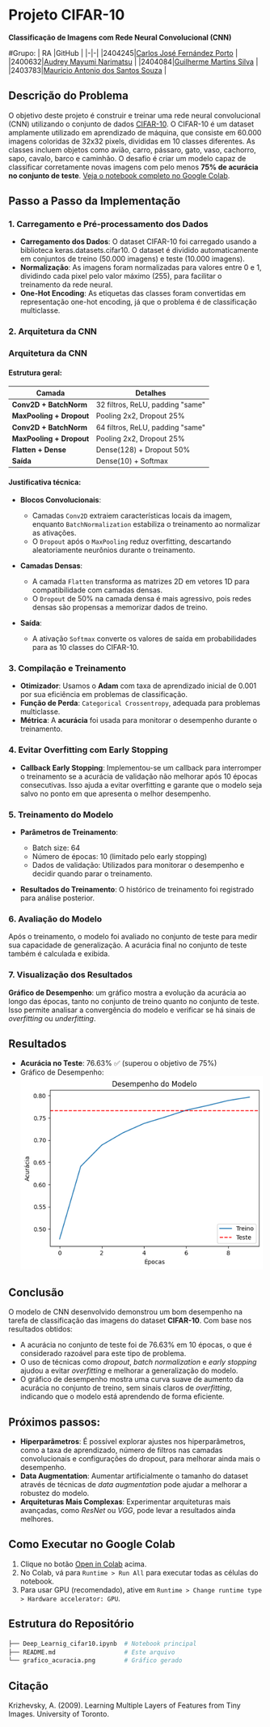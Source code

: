 # Projeto CIFAR-10

**Classificação de Imagens com Rede Neural Convolucional (CNN)**

#Grupo: 
| RA |GitHub | 
|-|-|
|2404245|[Carlos José Fernández Porto](https://github.com/Trasn0/Projeto-Cifar-10) |
|2400632|[Audrey Mayumi Narimatsu](https://github.com/AudreyNarimatsu/) |
|2404084|[Guilherme Martins Silva](https://github.com/GuilhermeMartinsSilva/) |
|2403783|[Mauricio Antonio dos Santos Souza](https://github.com/MAURICIOASSOUZA/Projeto-Cifar-10) |


## Descrição do Problema 
O objetivo deste projeto é construir e treinar uma rede neural convolucional (CNN) utilizando o conjunto de dados [CIFAR-10](https://www.cs.toronto.edu/~kriz/cifar.html). O CIFAR-10 é um dataset amplamente utilizado em aprendizado de máquina, que consiste em 60.000 imagens coloridas de 32x32 pixels, divididas em 10 classes diferentes. As classes incluem objetos como avião, carro, pássaro, gato, vaso, cachorro, sapo, cavalo, barco e caminhão. O desafio é criar um modelo capaz de classificar corretamente novas imagens com pelo menos **75% de acurácia no conjunto de teste**. 
[Veja o notebook completo no Google Colab](https://colab.research.google.com/drive/1PHYxb0Eeitfd-x2FncNRGizIIBzi4fVK ). 

## Passo a Passo da Implementação  
### 1. Carregamento e Pré-processamento dos Dados  
- **Carregamento dos Dados**: O dataset CIFAR-10 foi carregado usando a biblioteca keras.datasets.cifar10. O dataset é dividido automaticamente em conjuntos de treino (50.000 imagens) e teste (10.000 imagens).
- **Normalização**: As imagens foram normalizadas para valores entre 0 e 1, dividindo cada pixel pelo valor máximo (255), para facilitar o treinamento da rede neural.
- **One-Hot Encoding**: As etiquetas das classes foram convertidas em representação one-hot encoding, já que o problema é de classificação multiclasse.
     

### 2. Arquitetura da CNN
### Arquitetura da CNN
#### Estrutura geral:
| Camada                | Detalhes                                      |
|-----------------------|-----------------------------------------------|
| **Conv2D + BatchNorm** | 32 filtros, ReLU, padding "same"              |
| **MaxPooling + Dropout** | Pooling 2x2, Dropout 25%                    |
| **Conv2D + BatchNorm** | 64 filtros, ReLU, padding "same"              |
| **MaxPooling + Dropout** | Pooling 2x2, Dropout 25%                    |
| **Flatten + Dense**   | Dense(128) + Dropout 50%                     |
| **Saída**             | Dense(10) + Softmax                          |

#### Justificativa técnica:
- **Blocos Convolucionais**: 
  - Camadas `Conv2D` extraiem características locais da imagem, enquanto `BatchNormalization` estabiliza o treinamento ao normalizar as ativações.
  - O `Dropout` após o `MaxPooling` reduz overfitting, descartando aleatoriamente neurônios durante o treinamento.

- **Camadas Densas**:
  - A camada `Flatten` transforma as matrizes 2D em vetores 1D para compatibilidade com camadas densas.
  - O `Dropout` de 50% na camada densa é mais agressivo, pois redes densas são propensas a memorizar dados de treino.

- **Saída**: 
  - A ativação `Softmax` converte os valores de saída em probabilidades para as 10 classes do CIFAR-10.

### 3. Compilação e Treinamento  
- **Otimizador**: Usamos o **Adam** com taxa de aprendizado inicial de 0.001 por sua eficiência em problemas de classificação.
- **Função de Perda**: `Categorical Crossentropy`, adequada para problemas multiclasse.
- **Métrica**: A **acurácia** foi usada para monitorar o desempenho durante o treinamento.

### 4. Evitar Overfitting com Early Stopping  
- **Callback Early Stopping**: Implementou-se um callback para interromper o treinamento se a acurácia de validação não melhorar após 10 épocas consecutivas. Isso ajuda a evitar overfitting e garante que o modelo seja salvo no ponto em que apresenta o melhor desempenho. 

### 5. Treinamento do Modelo 
- **Parâmetros de Treinamento**:
    - Batch size: 64
    - Número de épocas: 10 (limitado pelo early stopping)
    - Dados de validação: Utilizados para monitorar o desempenho e decidir quando parar o treinamento.
         
- **Resultados do Treinamento**: O histórico de treinamento foi registrado para análise posterior.
     
### 6. Avaliação do Modelo 
Após o treinamento, o modelo foi avaliado no conjunto de teste para medir sua capacidade de generalização.
A acurácia final no conjunto de teste também é calculada e exibida.
     

### 7. Visualização dos Resultados 
**Gráfico de Desempenho**: um gráfico mostra a evolução da acurácia ao longo das épocas, tanto no conjunto de treino quanto no conjunto de teste. Isso permite analisar a convergência do modelo e verificar se há sinais de *overfitting* ou *underfitting*.
          

## Resultados 
   - **Acurácia no Teste**: 76.63% ✅ (superou o objetivo de 75%)
   - Gráfico de Desempenho:
![Acurácia de Treino vs. Teste](https://github.com/Trasn0/Projeto-Cifar-10/blob/main/grafico_acuracia.png)
    
## Conclusão 
O modelo de CNN desenvolvido demonstrou um bom desempenho na tarefa de classificação das imagens do dataset **CIFAR-10**. Com base nos resultados obtidos: 
   - A acurácia no conjunto de teste foi de 76.63% em 10 épocas, o que é considerado razoável para este tipo de problema.
   - O uso de técnicas como *dropout*, *batch normalization* e *early stopping* ajudou a evitar *overfitting* e melhorar a generalização do modelo.
   - O gráfico de desempenho mostra uma curva suave de aumento da acurácia no conjunto de treino, sem sinais claros de *overfitting*, indicando que o modelo está aprendendo de forma eficiente.
           
## Próximos passos: 
   - **Hiperparâmetros**: É possível explorar ajustes nos hiperparâmetros, como a taxa de aprendizado, número de filtros nas camadas convolucionais e configurações do dropout, para melhorar ainda mais o desempenho.
   - **Data Augmentation**: Aumentar artificialmente o tamanho do dataset através de técnicas de *data augmentation* pode ajudar a melhorar a robustez do modelo.
   - **Arquiteturas Mais Complexas**: Experimentar arquiteturas mais avançadas, como *ResNet* ou *VGG*, pode levar a resultados ainda melhores.
      

## Como Executar no Google Colab
1. Clique no botão [Open in Colab](https://colab.research.google.com/assets/colab-badge.svg ) acima.
2. No Colab, vá para `Runtime > Run All` para executar todas as células do notebook.
3. Para usar GPU (recomendado), ative em `Runtime > Change runtime type > Hardware accelerator: GPU`.

     
## Estrutura do Repositório 
```bash
├── Deep_Learnig_cifar10.ipynb  # Notebook principal
├── README.md                   # Este arquivo
└── grafico_acuracia.png        # Gráfico gerado
```


## Citação
Krizhevsky, A. (2009). Learning Multiple Layers of Features from Tiny Images. University of Toronto.
